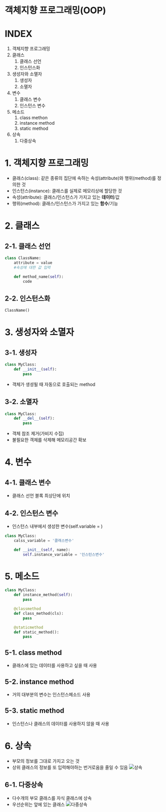 # 객체지향 프로그래밍(OOP)
# INDEX
1. 객체지향 프로그래밍
2. 클래스
    1. 클래스 선언
    2. 인스턴스화
3. 생성자와 소멸자
    1. 생성자
    2. 소멸자
4. 변수
    1. 클래스 변수
    2. 인스턴스 변수
5. 메소드
    1. class methon
    2. instance method
    3. static method
6. 상속
    1. 다중상속

# 1. 객체지향 프로그래밍
- 클래스(class): 같은 종류의 집단에 속하는 속성(attribute)와 행위(method)를 정의한 것
- 인스턴스(instance): 클래스를 실제로 메모리상에 할당한 것
- 속성(attribute): 클래스/인스턴스가 가지고 있는 **데이터**/값
- 행위(method): 클래스/인스턴스가 가지고 있는 **함수**/기능

# 2. 클래스
## 2-1. 클래스 선언
```python
class ClassName:
    attribute = value
    #속성에 대한 값 입력

    def method_name(self):
        code
```

## 2-2. 인스턴스화
```python
ClassName()
```

# 3. 생성자와 소멸자

## 3-1. 생성자
```python
class MyClass:
    def __init__(self):
        pass
```
- 객체가 생셩될 때 자동으로 호출되는 method

## 3-2. 소멸자
```python
class MyClass:
    def __del__(self):
        pass
```
- 객체 참조 제거(가비지 수집)
- 불필요한 객체를 삭제해 메모리공간 확보
# 4. 변수
## 4-1. 클래스 변수
- 클래스 선언 블록 최상단에 위치

## 4-2. 인스턴스 변수
- 인스턴스 내부에서 생성한 변수(self.variable = )

```python
class MyClass:
    calss_variable = '클래스변수'

    def __init__(self, name):
        self.instance_variable = '인스턴스변수'
```

# 5. 메소드
```python
class MyClass:
    def instance_method(self):
        pass

    @classmethod
    def class_method(cls):
        pass

    @staticmethod
    def static_method():
        pass
```
## 5-1. class method
- 클래스에 있는 데이터를 사용하고 싶을 때 사용

## 5-2. instance method
- 거의 대부분의 변수는 인스턴스메소드 사용

## 5-3. static method
- 인스턴스나 클래스의 데이터를 사용하지 않을 때 사용

# 6. 상속
- 부모의 정보를 그대로 가지고 오는 것
- 상위 클래스의 정보를 또 입력해야하는 번거로움을 줄일 수 있음
![상속](../assets/상속.jpeg)

## 6-1. 다중상속
- 다수개의 부모 클래스를 자식 클래스에 상속
- 우선순위는 앞에 있는 클래스
![다중상속](../assets/다중상속.jpeg)